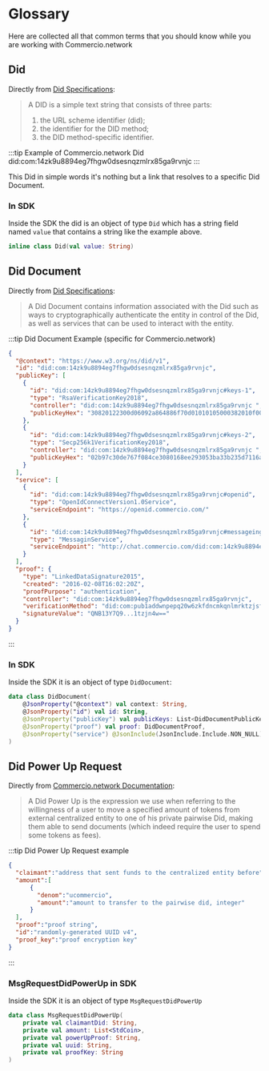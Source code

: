 # Glossary
Here are collected all that common terms that you should know while you are working with Commercio.network

## Did 
Directly from [Did Specifications](https://w3c.github.io/did-core/):
> A DID is a simple text string that consists of three parts: 
> 1) the URL scheme identifier (did); 
> 2) the identifier for the DID method;
> 3) the DID method-specific identifier.

:::tip Example of Commercio.network Did
did:com:14zk9u8894eg7fhgw0dsesnqzmlrx85ga9rvnjc
:::

This Did in simple words it's nothing but a link that resolves to a specific Did Document.

### In SDK
Inside the SDK the did is an object of type `Did` which has a string field named `value` 
that contains a string like the example above.
```kotlin
inline class Did(val value: String)
```

## Did Document 
Directly from [Did Specifications](https://w3c.github.io/did-core/):
>A Did Document contains information associated with the Did such as ways to 
 cryptographically authenticate the entity in control of the Did, 
 as well as services that can be used to interact with the entity.

:::tip Did Document Example (specific for Commercio.network)
```json
{
  "@context": "https://www.w3.org/ns/did/v1",
  "id": "did:com:14zk9u8894eg7fhgw0dsesnqzmlrx85ga9rvnjc",
  "publicKey": [
    {
      "id": "did:com:14zk9u8894eg7fhgw0dsesnqzmlrx85ga9rvnjc#keys-1",
      "type": "RsaVerificationKey2018",
      "controller": "did:com:14zk9u8894eg7fhgw0dsesnqzmlrx85ga9rvnjc ",
      "publicKeyHex": "30820122300d06092a864886f70d01010105000382010f003082010a0282010100"
    },
    {
      "id": "did:com:14zk9u8894eg7fhgw0dsesnqzmlrx85ga9rvnjc#keys-2",
      "type": "Secp256k1VerificationKey2018",
      "controller": "did:com:14zk9u8894eg7fhgw0dsesnqzmlrx85ga9rvnjc ",
      "publicKeyHex": "02b97c30de767f084ce3080168ee293053ba33b235d7116a3263d29f1450936b71"
    }
  ],
  "service": [
    {
      "id": "did:com:14zk9u8894eg7fhgw0dsesnqzmlrx85ga9rvnjc#openid",
      "type": "OpenIdConnectVersion1.0Service",
      "serviceEndpoint": "https://openid.commercio.com/"
    },
    {
      "id": "did:com:14zk9u8894eg7fhgw0dsesnqzmlrx85ga9rvnjc#messageing",
      "type": "MessaginService",
      "serviceEndpoint": "http://chat.commercio.com/did:com:14zk9u8894eg7fhgw0dsesnqzmlrx85ga9rvnjc"
    }
  ],
  "proof": {
    "type": "LinkedDataSignature2015",
    "created": "2016-02-08T16:02:20Z",
    "proofPurpose": "authentication",
    "controller": "did:com:14zk9u8894eg7fhgw0dsesnqzmlrx85ga9rvnjc",
    "verificationMethod": "did:com:pub1addwnpepq20w6zkfdncmkqnlmrktzjsfqu2dk0v9qduzm7wrpr8hzk9wl4zwyjnjarv",
    "signatureValue": "QNB13Y7Q9...1tzjn4w=="
  }
}
```
:::
### In SDK
Inside the SDK it is an object of type `DidDocument`:
```kotlin
data class DidDocument(
    @JsonProperty("@context") val context: String,
    @JsonProperty("id") val id: String,
    @JsonProperty("publicKey") val publicKeys: List<DidDocumentPublicKey>,
    @JsonProperty("proof") val proof: DidDocumentProof,
    @JsonProperty("service") @JsonInclude(JsonInclude.Include.NON_NULL) val service: List<DidDocumentService>?
) 
```


## Did Power Up Request

Directly from [Commercio.network Documentation](https://docs.commercio.network/x/id/#requesting-a-did-power-up):
> A Did Power Up is the expression we use when referring to the willingness of a user to move a specified amount of tokens from external centralized entity to one of his private pairwise Did, making them able to send documents (which indeed require the user to spend some tokens as fees).

:::tip Did Power Up Request example

  ```json
  {
    "claimant":"address that sent funds to the centralized entity before",
    "amount":[
        {
          "denom":"ucommercio",
          "amount":"amount to transfer to the pairwise did, integer"
        }
    ],
    "proof":"proof string",
    "id":"randomly-generated UUID v4",
    "proof_key":"proof encryption key"
  }
  ```

:::

### MsgRequestDidPowerUp in SDK

Inside the SDK it is an object of type `MsgRequestDidPowerUp`

```kotlin
data class MsgRequestDidPowerUp(
    private val claimantDid: String,
    private val amount: List<StdCoin>,
    private val powerUpProof: String,
    private val uuid: String,
    private val proofKey: String
)
```
